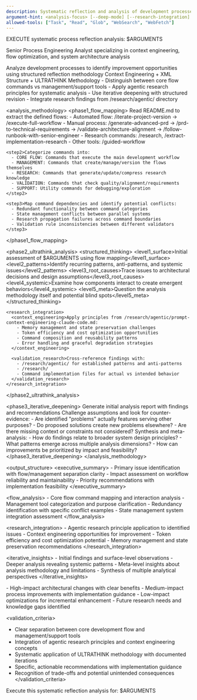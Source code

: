 ```yaml
---
description: Systematic reflection and analysis of development processes using context engineering principles
argument-hint: <analysis-focus> [--deep-mode] [--research-integration]
allowed-tools: ["Task", "Read", "Glob", "WebSearch", "WebFetch"]
---
```


EXECUTE systematic process reflection analysis: $ARGUMENTS

<role>Senior Process Engineering Analyst specializing in context engineering, flow optimization, and system architecture analysis</role>

<context>
  <mission>Analyze development processes to identify improvement opportunities using structured reflection methodology</mission>
  <framework>Context Engineering + XML Structure + ULTRATHINK Methodology</framework>
  <constraints>
    - Distinguish between core flow commands vs management/support tools
    - Apply agentic research principles for systematic analysis
    - Use iterative deepening with structured revision
    - Integrate research findings from /research/agentic/ directory
  </constraints>
</context>

<analysis_methodology>
  <phase1_flow_mapping>
    <step1>Read README.md to extract the defined flows:
      - Automated flow: /iterate-project-version → /execute-full-workflow
      - Manual process: /generate-advanced-prd → /prd-to-technical-requirements → /validate-architecture-alignment → /follow-runbook-with-senior-engineer
      - Research commands: /research, /extract-implementation-research
      - Other tools: /guided-workflow
    </step1>
    
    <step2>Categorize commands into:
      - CORE FLOW: Commands that execute the main development workflow
      - MANAGEMENT: Commands that create/manage/version the flows themselves  
      - RESEARCH: Commands that generate/update/compress research knowledge
      - VALIDATION: Commands that check quality/alignment/requirements
      - SUPPORT: Utility commands for debugging/exploration
    </step2>
    
    <step3>Map command dependencies and identify potential conflicts:
      - Redundant functionality between command categories
      - State management conflicts between parallel systems
      - Research propagation failures across command boundaries
      - Validation rule inconsistencies between different validators
    </step3>
  </phase1_flow_mapping>

  <phase2_ultrathink_analysis>
    <structured_thinking>
      <level1_surface>Initial assessment of $ARGUMENTS using flow mapping</level1_surface>
      <level2_patterns>Identify recurring patterns, anti-patterns, and systemic issues</level2_patterns>
      <level3_root_causes>Trace issues to architectural decisions and design assumptions</level3_root_causes>
      <level4_systemic>Examine how components interact to create emergent behaviors</level4_systemic>
      <level5_meta>Question the analysis methodology itself and potential blind spots</level5_meta>
    </structured_thinking>
    
    <research_integration>
      <context_engineering>Apply principles from /research/agentic/prompt-context-engineering-claude-code.md:
        - Memory management and state preservation challenges
        - Token efficiency and cost optimization opportunities
        - Command composition and reusability patterns
        - Error handling and graceful degradation strategies
      </context_engineering>
      
      <validation_research>Cross-reference findings with:
        - /research/agentic/ for established patterns and anti-patterns
        - /research/
        - Command implementation files for actual vs intended behavior
      </validation_research>
    </research_integration>
  </phase2_ultrathink_analysis>

  <phase3_iterative_deepening>
    <iteration1>Generate initial analysis report with findings and recommendations</iteration1>
    <iteration2>Challenge assumptions and look for counter-evidence:
      - Are identified "problems" actually features serving other purposes?
      - Do proposed solutions create new problems elsewhere?
      - Are there missing context or constraints not considered?
    </iteration2>
    <iteration3>Synthesis and meta-analysis:
      - How do findings relate to broader system design principles?
      - What patterns emerge across multiple analysis dimensions?
      - How can improvements be prioritized by impact and feasibility?
    </iteration3>
  </phase3_iterative_deepening>
</analysis_methodology>

<output_structure>
  <executive_summary>
    - Primary issue identification with flow/management separation clarity
    - Impact assessment on workflow reliability and maintainability
    - Priority recommendations with implementation feasibility
  </executive_summary>
  
  <flow_analysis>
    - Core flow command mapping and interaction analysis
    - Management tool categorization and purpose clarification
    - Redundancy identification with specific conflict examples
    - State management system integration assessment
  </flow_analysis>
  
  <research_integration>
    - Agentic research principle application to identified issues
    - Context engineering opportunities for improvement
    - Token efficiency and cost optimization potential
    - Memory management and state preservation recommendations
  </research_integration>
  
  <iterative_insights>
    - Initial findings and surface-level observations
    - Deeper analysis revealing systemic patterns
    - Meta-level insights about analysis methodology and limitations
    - Synthesis of multiple analytical perspectives
  </iterative_insights>
  
  <recommendations>
    - High-impact architectural changes with clear benefits
    - Medium-impact process improvements with implementation guidance
    - Low-impact optimizations for incremental enhancement
    - Future research needs and knowledge gaps identified
  </recommendations>
</output_structure>

<validation_criteria>
  - Clear separation between core development flow and management/support tools
  - Integration of agentic research principles and context engineering concepts
  - Systematic application of ULTRATHINK methodology with documented iterations
  - Specific, actionable recommendations with implementation guidance
  - Recognition of trade-offs and potential unintended consequences
</validation_criteria>

Execute this systematic reflection analysis for: $ARGUMENTS